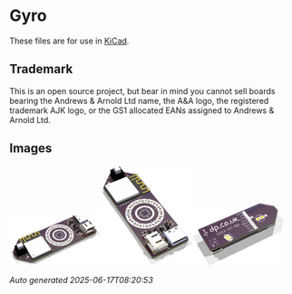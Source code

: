# Gyro

These files are for use in [KiCad](https://www.kicad.org).

## Trademark

This is an open source project, but bear in mind you cannot sell boards bearing the Andrews & Arnold Ltd name, the A&A logo, the registered trademark AJK logo, or the GS1 allocated EANs assigned to Andrews & Arnold Ltd.

## Images

<img src='Gyro.png' width=32%><img src='Gyro-90.png' width=32%><img src='Gyro-bottom.png' width=32%>

*Auto generated 2025-06-17T08:20:53*
